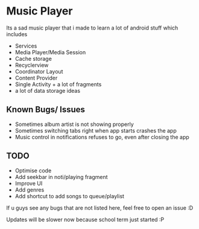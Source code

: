 # Music Player

Its a sad music player that i made to learn a lot of android stuff which includes
* Services
* Media Player/Media Session
* Cache storage
* Recyclerview
* Coordinator Layout
* Content Provider
* Single Activity + a lot of fragments
* a lot of data storage ideas

## Known Bugs/ Issues
* Sometimes album artist is not showing properly
* Sometimes switching tabs right when app starts crashes the app
* Music control in notifications refuses to go, even after closing the app


## TODO
* Optimise code
* Add seekbar in noti/playing fragment
* Improve UI
* Add genres
* Add shortcut to add songs to queue/playlist

If u guys see any bugs that are not listed here, feel free to open an issue :D


Updates will be slower now because school term just started :P

